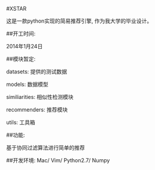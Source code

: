 #XSTAR

这是一款python实现的简易推荐引擎, 作为我大学的毕业设计。

##开工时间: 

2014年1月24日

##模块暂定:

datasets: 提供的测试数据

models: 数据模型

similiarities: 相似性检测模块

recommenders: 推荐模块

utils: 工具箱

##功能: 

基于协同过滤算法进行简单的推荐

##开发环境: 
Mac/ Vim/ Python2.7/ Numpy
